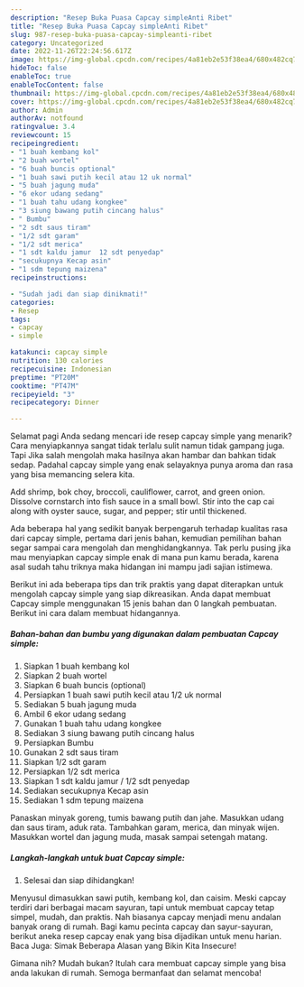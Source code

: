 ```yaml
---
description: "Resep Buka Puasa Capcay simpleAnti Ribet"
title: "Resep Buka Puasa Capcay simpleAnti Ribet"
slug: 987-resep-buka-puasa-capcay-simpleanti-ribet
category: Uncategorized
date: 2022-11-26T22:24:56.617Z
image: https://img-global.cpcdn.com/recipes/4a81eb2e53f38ea4/680x482cq70/capcay-simple-foto-resep-utama.jpg
hideToc: false
enableToc: true
enableTocContent: false
thumbnail: https://img-global.cpcdn.com/recipes/4a81eb2e53f38ea4/680x482cq70/capcay-simple-foto-resep-utama.jpg
cover: https://img-global.cpcdn.com/recipes/4a81eb2e53f38ea4/680x482cq70/capcay-simple-foto-resep-utama.jpg
author: Admin
authorAv: notfound
ratingvalue: 3.4
reviewcount: 15
recipeingredient:
- "1 buah kembang kol"
- "2 buah wortel"
- "6 buah buncis optional"
- "1 buah sawi putih kecil atau 12 uk normal"
- "5 buah jagung muda"
- "6 ekor udang sedang"
- "1 buah tahu udang kongkee"
- "3 siung bawang putih cincang halus"
- " Bumbu"
- "2 sdt saus tiram"
- "1/2 sdt garam"
- "1/2 sdt merica"
- "1 sdt kaldu jamur  12 sdt penyedap"
- "secukupnya Kecap asin"
- "1 sdm tepung maizena"
recipeinstructions:

- "Sudah jadi dan siap dinikmati!"
categories:
- Resep
tags:
- capcay
- simple

katakunci: capcay simple 
nutrition: 130 calories
recipecuisine: Indonesian
preptime: "PT20M"
cooktime: "PT47M"
recipeyield: "3"
recipecategory: Dinner

---
```



Selamat pagi Anda sedang mencari ide resep capcay simple yang menarik? Cara menyiapkannya sangat tidak terlalu sulit namun tidak gampang juga. Tapi Jika salah mengolah maka hasilnya akan hambar dan bahkan tidak sedap. Padahal capcay simple yang enak selayaknya punya aroma dan rasa yang bisa memancing selera kita.


Add shrimp, bok choy, broccoli, cauliflower, carrot, and green onion. Dissolve cornstarch into fish sauce in a small bowl. Stir into the cap cai along with oyster sauce, sugar, and pepper; stir until thickened.

Ada beberapa hal yang sedikit banyak berpengaruh terhadap kualitas rasa dari capcay simple, pertama dari jenis bahan, kemudian pemilihan bahan segar sampai cara mengolah dan menghidangkannya. Tak perlu pusing jika mau menyiapkan capcay simple enak di mana pun kamu berada, karena asal sudah tahu triknya maka hidangan ini mampu jadi sajian istimewa.


Berikut ini ada beberapa tips dan trik praktis yang dapat diterapkan untuk mengolah capcay simple yang siap dikreasikan. Anda dapat membuat Capcay simple menggunakan 15 jenis bahan dan 0 langkah pembuatan. Berikut ini cara dalam membuat hidangannya.

<!--inarticleads1-->

##### Bahan-bahan dan bumbu yang digunakan dalam pembuatan Capcay simple:

1. Siapkan 1 buah kembang kol
1. Siapkan 2 buah wortel
1. Siapkan 6 buah buncis (optional)
1. Persiapkan 1 buah sawi putih kecil atau 1/2 uk normal
1. Sediakan 5 buah jagung muda
1. Ambil 6 ekor udang sedang
1. Gunakan 1 buah tahu udang kongkee
1. Sediakan 3 siung bawang putih cincang halus
1. Persiapkan  Bumbu
1. Gunakan 2 sdt saus tiram
1. Siapkan 1/2 sdt garam
1. Persiapkan 1/2 sdt merica
1. Siapkan 1 sdt kaldu jamur / 1/2 sdt penyedap
1. Sediakan secukupnya Kecap asin
1. Sediakan 1 sdm tepung maizena


Panaskan minyak goreng, tumis bawang putih dan jahe. Masukkan udang dan saus tiram, aduk rata. Tambahkan garam, merica, dan minyak wijen. Masukkan wortel dan jagung muda, masak sampai setengah matang. 

<!--inarticleads2-->

##### Langkah-langkah untuk buat Capcay simple:


1. Selesai dan siap dihidangkan!

Menyusul dimasukkan sawi putih, kembang kol, dan caisim. Meski capcay terdiri dari berbagai macam sayuran, tapi untuk membuat capcay tetap simpel, mudah, dan praktis. Nah biasanya capcay menjadi menu andalan banyak orang di rumah. Bagi kamu pecinta capcay dan sayur-sayuran, berikut aneka resep capcay enak yang bisa dijadikan untuk menu harian. Baca Juga: Simak Beberapa Alasan yang Bikin Kita Insecure! 

Gimana nih? Mudah bukan? Itulah cara membuat capcay simple yang bisa anda lakukan di rumah. Semoga bermanfaat dan selamat mencoba!

